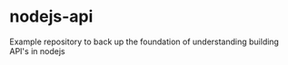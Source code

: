 # nodejs-api
Example repository to back up the foundation of understanding building API's in nodejs
